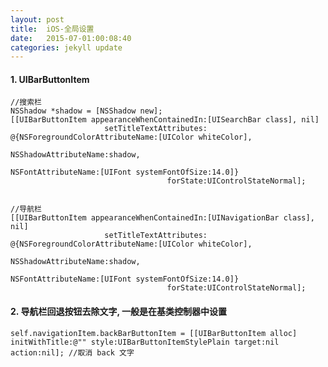 ```yaml
---
layout: post
title:  iOS-全局设置
date:   2015-07-01:00:08:40
categories: jekyll update
---
```


#### 1. UIBarButtonItem

	//搜索栏
    NSShadow *shadow = [NSShadow new];
    [[UIBarButtonItem appearanceWhenContainedIn:[UISearchBar class], nil]
                         setTitleTextAttributes: @{NSForegroundColorAttributeName:[UIColor whiteColor],
                                                                   NSShadowAttributeName:shadow,
                                                                     NSFontAttributeName:[UIFont systemFontOfSize:14.0]}
                                       forState:UIControlStateNormal];
    
    
    //导航栏
    [[UIBarButtonItem appearanceWhenContainedIn:[UINavigationBar class], nil]
                         setTitleTextAttributes: @{NSForegroundColorAttributeName:[UIColor whiteColor],
                                                            NSShadowAttributeName:shadow,
                                                              NSFontAttributeName:[UIFont systemFontOfSize:14.0]}
                                       forState:UIControlStateNormal];

#### 2. 导航栏回退按钮去除文字, 一般是在基类控制器中设置

	self.navigationItem.backBarButtonItem = [[UIBarButtonItem alloc] initWithTitle:@"" style:UIBarButtonItemStylePlain target:nil action:nil]; //取消 back 文字














